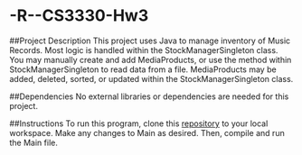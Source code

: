 # -R--CS3330-Hw3

##Project Description
This project uses Java to manage inventory of Music Records. Most logic is handled within the StockManagerSingleton class. You may manually create and add MediaProducts, or use the method within StockManagerSingleton to read data from a file. MediaProducts may be added, deleted, sorted, or updated within the StockManagerSingleton class.

##Dependencies
No external libraries or dependencies are needed for this project.

##Instructions
To run this program, clone this [repository](https://github.com/neelaanjali/R-CS3330-Hw3) to your local workspace. Make any changes to Main as desired. Then, compile and run the Main file.